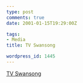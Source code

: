 ```yaml
---
type: post
comments: true
date: 2001-01-15T19:29:00Z

tags:
- Media
title: TV Swansong

wordpress_id: 1445
---
```


[TV Swansong](http://www.somewhere.org.uk/swansong/)
